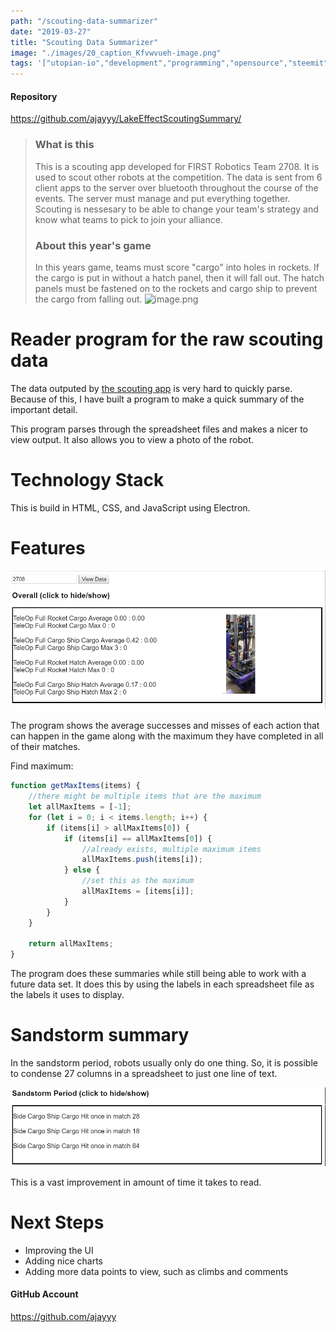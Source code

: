 ```yaml
---
path: "/scouting-data-summarizer"
date: "2019-03-27"
title: "Scouting Data Summarizer"
image: "./images/20_caption_Kfvwvueh-image.png"
tags: '["utopian-io","development","programming","opensource","steemit"]'
---
```


#### Repository
https://github.com/ajayyy/LakeEffectScoutingSummary/


> ### What is this
> This is a scouting app developed for FIRST Robotics Team 2708. It is used to scout other robots at the competition. The data is sent from 6 client apps to the server over bluetooth throughout the course of the events. The server must manage and put everything together. Scouting is nessesary to be able to change your team's strategy and know what teams to pick to join your alliance.
 >### About this year's game
> In this years game, teams must score "cargo" into holes in rockets. If the cargo is put in without a hatch panel, then it will fall out. The hatch panels must be fastened on to the rockets and cargo ship to prevent the cargo from falling out.
> ![image.png](https://files.steempeak.com/file/steempeak/ajayyy/Kfvwvueh-image.png)

# Reader program for the raw scouting data

The data outputed by [the scouting app](https://github.com/LakeEffectRobotics/LakeEffectScoutingApp) is very hard to quickly parse. Because of this, I have built a program to make a quick summary of the important detail.

This program parses through the spreadsheet files and makes a nicer to view output. It also allows you to view a photo of the robot.

# Technology Stack

This is build in HTML, CSS, and JavaScript using Electron. 

# Features

![image.png](./images/j0fqEaig-image.png)

The program shows the average successes and misses of each action that can happen in the game along with the maximum they have completed in all of their matches. 

Find maximum:
```javascript
function getMaxItems(items) {
    //there might be multiple items that are the maximum
    let allMaxItems = [-1];
    for (let i = 0; i < items.length; i++) {
        if (items[i] > allMaxItems[0]) {
            if (items[i] == allMaxItems[0]) {
                //already exists, multiple maximum items
                allMaxItems.push(items[i]);
            } else {
                //set this as the maximum
                allMaxItems = [items[i]];
            }
        }
    }

    return allMaxItems;
}
```

The program does these summaries while still being able to work with a future data set. It does this by using the labels in each spreadsheet file as the labels it uses to display.

# Sandstorm summary

In the sandstorm period, robots usually only do one thing. So, it is possible to condense 27 columns in a spreadsheet to just one line of text.

![image.png](./images/3037V3zy-image.png)

This is a vast improvement in amount of time it takes to read.

# Next Steps

- Improving the UI
- Adding nice charts
- Adding more data points to view, such as climbs and comments

#### GitHub Account
https://github.com/ajayyy